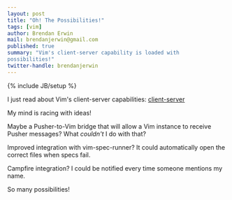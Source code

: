 ```yaml
---
layout: post
title: "Oh! The Possibilities!"
tags: [vim]
author: Brendan Erwin
mail: brendanjerwin@gmail.com
published: true
summary: "Vim's client-server capability is loaded with
possibilities!"
twitter-handle: brendanjerwin
---
```

{% include JB/setup %}

I just read about Vim's client-server capabilities: [client-server](http://vimdoc.sourceforge.net/htmldoc/remote.html)

My mind is racing with ideas!

Maybe a Pusher-to-Vim bridge that will allow a Vim instance to receive
Pusher messages? What *couldn't* I do with that?

Improved integration with vim-spec-runner? It could automatically open
the correct files when specs fail.

Campfire integration? I could be notified every time someone mentions my
name.

So many possibilities!
